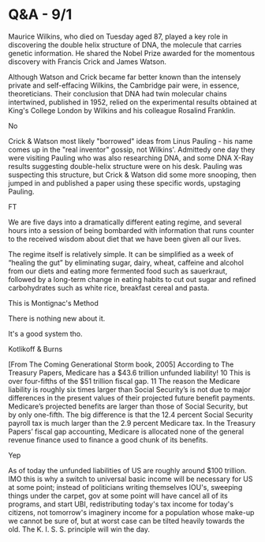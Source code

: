 # Q&A - 9/1

Maurice Wilkins, who died on Tuesday aged 87, played a key role in
discovering the double helix structure of DNA, the molecule that
carries genetic information. He shared the Nobel Prize awarded for the
momentous discovery with Francis Crick and James Watson.

Although Watson and Crick became far better known than the intensely
private and self-effacing Wilkins, the Cambridge pair were, in
essence, theoreticians. Their conclusion that DNA had twin molecular
chains intertwined, published in 1952, relied on the experimental
results obtained at King's College London by Wilkins and his colleague
Rosalind Franklin.

No

Crick & Watson most likely "borrowed" ideas from Linus Pauling - his
name comes up in the "real inventor" gossip, not Wilkins'. Admittedy
one day they were visiting Pauling who was also researching DNA, and
some DNA X-Ray results suggesting double-helix structure were on his
desk. Pauling was suspecting this structure, but Crick & Watson did
some more snooping, then jumped in and published a paper using these
specific words, upstaging Pauling. 

FT

We are five days into a dramatically different eating regime, and
several hours into a session of being bombarded with information that
runs counter to the received wisdom about diet that we have been given
all our lives.

The regime itself is relatively simple. It can be simplified as a week
of “healing the gut” by eliminating sugar, dairy, wheat, caffeine and
alcohol from our diets and eating more fermented food such as
sauerkraut, followed by a long-term change in eating habits to cut out
sugar and refined carbohydrates such as white rice, breakfast cereal
and pasta.

This is Montignac's Method

There is nothing new about it. 

It's a good system tho. 

Kotlikoff & Burns

[From The Coming Generational Storm book, 2005] According to The
Treasury Papers, Medicare has a $43.6 trillion unfunded liability! 10
This is over four-fifths of the $51 trillion fiscal gap. 11 The reason
the Medicare liability is roughly six times larger than Social
Security’s is not due to major differences in the present values of
their projected future benefit payments. Medicare’s projected benefits
are larger than those of Social Security, but by only one-fifth. The
big difference is that the 12.4 percent Social Security payroll tax is
much larger than the 2.9 percent Medicare tax. In the Treasury Papers’
fiscal gap accounting, Medicare is allocated none of the general
revenue finance used to finance a good chunk of its benefits.

Yep

As of today the unfunded liabilities of US are roughly around $100
trillion. IMO this is why a switch to universal basic income will be
necessary for US at some point; instead of politicians writing
themselves IOU's, sweeping things under the carpet, gov at some point
will have cancel all of its programs, and start UBI, redistributing
today's tax income for today's citizens, not tomorrow's imaginery
income for a population whose make-up we cannot be sure of, but at
worst case can be tilted heavily towards the old. The
K. I. S. S. principle will win the day.












